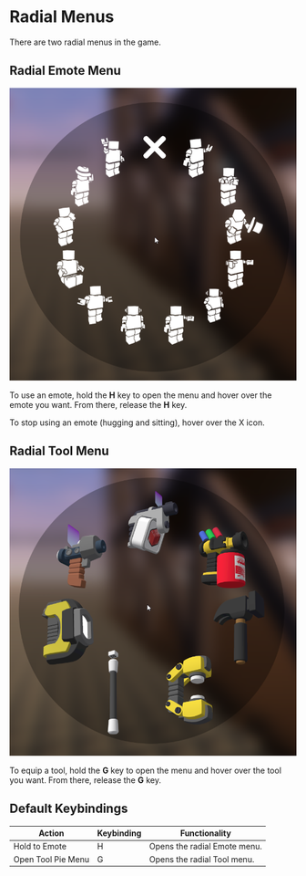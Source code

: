 # Radial Menus

There are two radial menus in the game.

## Radial Emote Menu

![Radial Emote Menu](../images/Essentials/RadialEmoteMenu.png)

To use an emote, hold the **H** key to open the menu and hover over the emote you want. From there, release the **H** key.

To stop using an emote (hugging and sitting), hover over the X icon.

## Radial Tool Menu

![Radial Tool Menu](../images/Essentials/RadialToolMenu.png)

To equip a tool, hold the **G** key to open the menu and hover over the tool you want. From there, release the **G** key.

## Default Keybindings

|Action|Keybinding|Functionality|
|---|---|---|
|Hold to Emote|H|Opens the radial Emote menu.|
|Open Tool Pie Menu|G|Opens the radial Tool menu.|